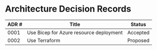 # Architecture Decision Records

| ADR #  | Title                     | Status     |
|--------|---------------------------|------------|
| 0001   | Use Bicep for Azure resource deployment              | Accepted   |
| 0002   | Use Terraform             | Proposed   |

